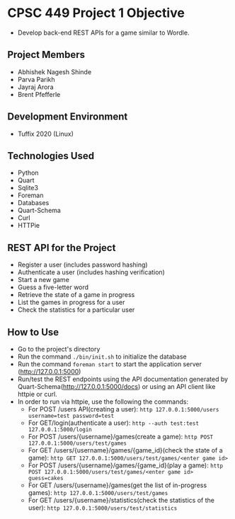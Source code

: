 # CPSC 449 Project 1 Objective
- Develop back-end REST APIs for a game similar to Wordle.

## Project Members
- Abhishek Nagesh Shinde
- Parva Parikh
- Jayraj Arora
- Brent Pfefferle

## Development Environment
- Tuffix 2020 (Linux)

## Technologies Used
- Python
- Quart
- Sqlite3
- Foreman
- Databases
- Quart-Schema
- Curl
- HTTPie

## REST API for the Project
- Register a user (includes password hashing)
- Authenticate a user (includes hashing verification)
- Start a new game
- Guess a five-letter word
- Retrieve the state of a game in progress
- List the games in progress for a user
- Check the statistics for a particular user

## How to Use
- Go to the project's directory
- Run the command ```./bin/init.sh``` to initialize the database
- Run the command ```foreman start``` to start the application server (http://127.0.0.1:5000)
- Run/test the REST endpoints using the API documentation generated by Quart-Schema(http://127.0.0.1:5000/docs) 
or using an API client like httpie or curl.
- In order to run via httpie, use the following the commands:
  - For POST /users API(creating a user): ```http 127.0.0.1:5000/users username=test password=test```
  - For GET/login(authenticate a user): ```http --auth test:test 127.0.0.1:5000/login```
  - For POST /users/{username}/games(create a game): ```http POST 127.0.0.1:5000/users/test/games```
  - For GET /users/{username}/games/{game_id}(check the state of a game): ```http GET 127.0.0.1:5000/users/test/games/<enter game id>```
  - For POST /users/{username}/games/{game_id}(play a game): ```http POST 127.0.0.1:5000/users/test/games/<enter game id> guess=cakes```
  - For GET /users/{username}/games(get the list of in-progress games): ```http 127.0.0.1:5000/users/test/games``` 
  - For GET /users/{username}/statistics(check the statistics of the user): ```http 127.0.0.1:5000/users/test/statistics```

